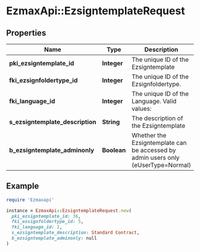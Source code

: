 # EzmaxApi::EzsigntemplateRequest

## Properties

| Name | Type | Description | Notes |
| ---- | ---- | ----------- | ----- |
| **pki_ezsigntemplate_id** | **Integer** | The unique ID of the Ezsigntemplate | [optional] |
| **fki_ezsignfoldertype_id** | **Integer** | The unique ID of the Ezsignfoldertype. |  |
| **fki_language_id** | **Integer** | The unique ID of the Language.  Valid values:  |Value|Description| |-|-| |1|French| |2|English| |  |
| **s_ezsigntemplate_description** | **String** | The description of the Ezsigntemplate |  |
| **b_ezsigntemplate_adminonly** | **Boolean** | Whether the Ezsigntemplate can be accessed by admin users only (eUserType&#x3D;Normal) |  |

## Example

```ruby
require 'Ezmaxapi'

instance = EzmaxApi::EzsigntemplateRequest.new(
  pki_ezsigntemplate_id: 36,
  fki_ezsignfoldertype_id: 5,
  fki_language_id: 2,
  s_ezsigntemplate_description: Standard Contract,
  b_ezsigntemplate_adminonly: null
)
```

